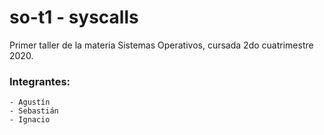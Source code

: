 # so-t1 - syscalls
Primer taller de la materia Sistemas Operativos, cursada 2do cuatrimestre 2020.

### Integrantes:
    - Agustín
	- Sebastián
	- Ignacio
